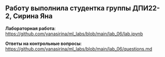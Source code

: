 ## Работу выполнила студентка группы ДПИ22-2, Сирина Яна

**Лабораторная работа**:
https://github.com/yanasirina/ml_labs/blob/main/lab_06/lab.ipynb

**Ответы на контрольные вопросы**:
https://github.com/yanasirina/ml_labs/blob/main/lab_06/questions.md
